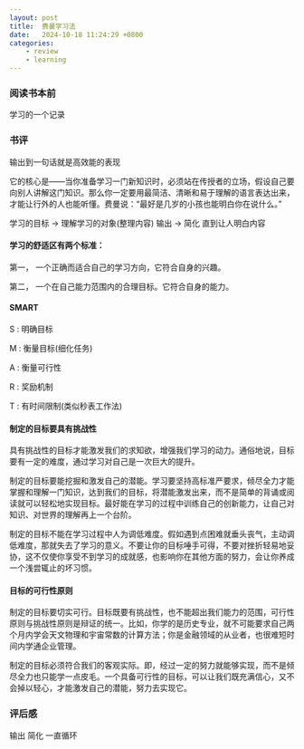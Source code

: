 ```yaml
---
layout: post
title:  费曼学习法
date:   2024-10-18 11:24:29 +0800
categories: 
    - review
    - learning
---
```


### 阅读书本前

学习的一个记录

### 书评

输出到一句话就是高效能的表现

它的核心是——当你准备学习一门新知识时，必须站在传授者的立场，假设自己要向别人讲解这门知识。那么你一定要用最简洁、清晰和易于理解的语言表达出来，才能让行外的人也能听懂。费曼说：“最好是几岁的小孩也能明白你在说什么。”

学习的目标 -> 理解学习的对象(整理内容) 输出 -> 简化 直到让人明白内容

#### 学习的舒适区有两个标准：

  第一， 一个正确而适合自己的学习方向，它符合自身的兴趣。

  第二， 一个在自己能力范围内的合理目标。它符合自身的能力。

#### SMART

S : 明确目标

M : 衡量目标(细化任务)

A : 衡量可行性

R : 奖励机制

T : 有时间限制(类似秒表工作法)

#### 制定的目标要具有挑战性

具有挑战性的目标才能激发我们的求知欲，增强我们学习的动力。通俗地说，目标要有一定的难度，通过学习对自己是一次巨大的提升。

  制定的目标要能挖掘和激发自己的潜能。学习要坚持高标准严要求，倾尽全力才能掌握和理解一门知识，达到我们的目标，将潜能激发出来，而不是简单的背诵或阅读就可以轻松地实现目标。最好能在学习的过程中训练自己的创新能力，让自己对知识、对世界的理解再上一个台阶。

  制定的目标不能在学习过程中人为调低难度。假如遇到点困难就垂头丧气，主动调低难度，那就失去了学习的意义。不要让你的目标唾手可得，不要对挫折轻易地妥协，这不仅使你享受不到学习的成就感，也影响你在其他方面的努力，会让你养成一个浅尝辄止的坏习惯。

#### 目标的可行性原则

  制定的目标要切实可行。目标既要有挑战性，也不能超出我们能力的范围，可行性原则与挑战性原则是辩证的统一。比如，你学的是历史专业，就不可能要求自己两个月内学会天文物理和宇宙常数的计算方法；你是金融领域的从业者，也很难短时间内学通企业管理。

  制定的目标必须符合我们的客观实际。即，经过一定的努力就能够实现，而不是倾尽全力也只能学一点皮毛。一个具备可行性的目标，可以让我们既充满信心，又不会掉以轻心，才能激发自己的潜能，努力去实现它。

### 评后感

输出 简化 一直循环